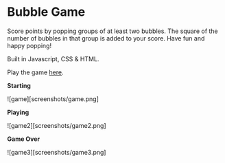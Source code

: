 # Bubble Game

Score points by popping groups of at least two bubbles.
The square of the number of bubbles in that group is added to your score. Have fun and happy popping!

Built in Javascript, CSS & HTML.

Play the game [here](https://hengmhs.github.io/bubble/).

**Starting**

![game][screenshots/game.png]

**Playing**

![game2][screenshots/game2.png]

**Game Over**

![game3][screenshots/game3.png]
